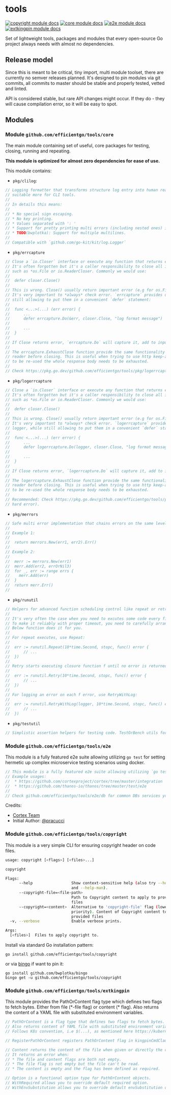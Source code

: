 # tools

[![copyright module docs](https://img.shields.io/badge/go.dev-reference-007d9c?logo=go&logoColor=white&style=flat-square)](https://pkg.go.dev/github.com/efficientgo/tools/copyright) [![core module docs](https://img.shields.io/badge/go.dev-reference-007d9c?logo=go&logoColor=white&style=flat-square)](https://pkg.go.dev/github.com/efficientgo/tools/core) [![e2e module docs](https://img.shields.io/badge/go.dev-reference-007d9c?logo=go&logoColor=white&style=flat-square)](https://pkg.go.dev/github.com/efficientgo/tools/e2e) [![extkingpin module docs](https://img.shields.io/badge/go.dev-reference-007d9c?logo=go&logoColor=white&style=flat-square)](https://pkg.go.dev/github.com/efficientgo/tools/extkingpin)

Set of lightweight tools, packages and modules that every open-source Go project always needs with almost no dependencies.

## Release model

Since this is meant to be critical, tiny import, multi module toolset, there are currently no semver releases planned. It's designed to pin modules via git commits, all commits to master should be stable and properly tested, vetted and linted.

API is considered stable, but rare API changes might occur. If they do - they will cause compilation error, so it will be easy to spot.

## Modules

### Module `github.com/efficientgo/tools/core`

The main module containing set of useful, core packages for testing, closing, running and repeating.

**This module is optimized for almost zero dependencies for ease of use.**

This module contains:

* `pkg/clilog`:

```go mdox-gen-exec="sh -c 'tail -n +6 core/pkg/clilog/doc.go'"
// Logging formatter that transforms structure log entry into human readable, clean friendly entry
// suitable more for CLI tools.
//
// In details this means:
//
// * No special sign escaping.
// * No key printing.
// * Values separated with ': '
// * Support for pretty printing multi errors (including nested ones) in format of (<something>: <err1>; <err2>; ...; <errN>)
// * TODO(bwplotka): Support for multiple multilines.
//
// Compatible with `github.com/go-kit/kit/log.Logger`
```

* `pkg/errcapture`

```go mdox-gen-exec="sh -c 'tail -n +6 core/pkg/errcapture/doc.go'"
// Close a `io.Closer` interface or execute any function that returns error safely while capturing error.
// It's often forgotten but it's a caller responsibility to close all implementations of `Closer`,
// such as *os.File or io.ReaderCloser. Commonly we would use:
//
// 	defer closer.Close()
//
// This is wrong. Close() usually return important error (e.g for os.File the actual file flush might happen and fail on `Close` method).
// It's very important to *always* check error. `errcapture` provides utility functions to capture error and add to provided one,
// still allowing to put them in a convenient `defer` statement:
//
// 	func <...>(...) (err error) {
//  	...
//  	defer errcapture.Do(&err, closer.Close, "log format message")
//
// 		...
// 	}
//
// If Close returns error, `errcapture.Do` will capture it, add to input error if not nil and return by argument.
//
// The errcapture.ExhaustClose function provide the same functionality but takes an io.ReadCloser and exhausts the whole
// reader before closing. This is useful when trying to use http keep-alive connections because for the same connection
// to be re-used the whole response body needs to be exhausted.
//
// Check https://pkg.go.dev/github.com/efficientgo/tools/pkg/logerrcapture if you want to just log an error instead.
```

* `pkg/logerrcapture`

```go mdox-gen-exec="sh -c 'tail -n +6 core/pkg/logerrcapture/doc.go'"
// Close a `io.Closer` interface or execute any function that returns error safely while logging error.
// It's often forgotten but it's a caller responsibility to close all implementations of `Closer`,
// such as *os.File or io.ReaderCloser. Commonly we would use:
//
// 	defer closer.Close()
//
// This is wrong. Close() usually return important error (e.g for os.File the actual file flush might happen and fail on `Close` method).
// It's very important to *always* check error. `logerrcapture` provides utility functions to capture error and log it via provided
// logger, while still allowing to put them in a convenient `defer` statement:
//
// 	func <...>(...) (err error) {
//  	...
//  	defer logerrcapture.Do(logger, closer.Close, "log format message")
//
// 		...
// 	}
//
// If Close returns error, `logerrcapture.Do` will capture it, add to input error if not nil and return by argument.
//
// The logerrcapture.ExhaustClose function provide the same functionality but takes an io.ReadCloser and exhausts the whole
// reader before closing. This is useful when trying to use http keep-alive connections because for the same connection
// to be re-used the whole response body needs to be exhausted.
//
// Recommended: Check https://pkg.go.dev/github.com/efficientgo/tools/pkg/errcapture if you want to return error instead of just logging (causing
// hard error).
```

* `pkg/merrors`

```go mdox-gen-exec="sh -c 'tail -n +6 core/pkg/merrors/doc.go'"
// Safe multi error implementation that chains errors on the same level. Supports errors.As and errors.Is functions.
//
// Example 1:
//
//  return merrors.New(err1, err2).Err()
//
// Example 2:
//
//  merr := merrors.New(err1)
//  merr.Add(err2, errOrNil3)
//  for _, err := range errs {
//    merr.Add(err)
//  }
//  return merr.Err()
//
```

* `pkg/runutil`

```go mdox-gen-exec="sh -c 'tail -n +6 core/pkg/runutil/doc.go'"
// Helpers for advanced function scheduling control like repeat or retry.
//
// It's very often the case when you need to excutes some code every fixed intervals or have it retried automatically.
// To make it reliably with proper timeout, you need to carefully arrange some boilerplate for this.
// Below function does it for you.
//
// For repeat executes, use Repeat:
//
// 	err := runutil.Repeat(10*time.Second, stopc, func() error {
// 		// ...
// 	})
//
// Retry starts executing closure function f until no error is returned from f:
//
// 	err := runutil.Retry(10*time.Second, stopc, func() error {
// 		// ...
// 	})
//
// For logging an error on each f error, use RetryWithLog:
//
// 	err := runutil.RetryWithLog(logger, 10*time.Second, stopc, func() error {
// 		// ...
// 	})
```

* `pkg/testutil`

```go mdox-gen-exec="sh -c 'tail -n +6 core/pkg/testutil/doc.go'"
// Simplistic assertion helpers for testing code. TestOrBench utils for union of testing and benchmarks.
```

### Module `github.com/efficientgo/tools/e2e`

This module is a fully featured e2e suite allowing utilizing `go test` for setting hermetic up complex microservice testing scenarios using docker.

```go mdox-gen-exec="sh -c 'tail -n +6 e2e/doc.go'"
// This module is a fully featured e2e suite allowing utilizing `go test` for setting hermetic up complex microservice integration testing scenarios using docker.
// Example usages:
//  * https://github.com/cortexproject/cortex/tree/master/integration
//  * https://github.com/thanos-io/thanos/tree/master/test/e2e
//
// Check github.com/efficientgo/tools/e2e/db for common DBs services you can run out of the box.
```

Credits:

* [Cortex Team](https://github.com/cortexproject/cortex/tree/f639b1855c9f0c9564113709a6bce2996d151ec7/integration)
* Initial Author: [@pracucci](https://github.com/pracucci)

### Module `github.com/efficientgo/tools/copyright`

This module is a very simple CLI for ensuring copyright header on code files.

```bash mdox-gen-exec="sh -c 'cd copyright && go run copyright.go --help || exit 0'"
usage: copyright [<flags>] [<files>...]

copyright

Flags:
      --help                 Show context-sensitive help (also try --help-long
                             and --help-man).
      --copyright-file=<file-path>  
                             Path to Copyright content to apply to provided
                             files
      --copyright=<content>  Alternative to 'copyright-file' flag (lower
                             priority). Content of Copyright content to apply to
                             provided files
  -v, --verbose              Enable verbose prints.

Args:
  [<files>]  Files to apply copyright to.

```

Install via standard Go installation pattern:

```shell
go install github.com/efficientgo/tools/copyright
```

or via [bingo](https://github.com/bwplotka/bingo) if want to pin it:

```shell
go install github.com/bwplotka/bingo
bingo get -u github.com/efficientgo/tools/copyright
```

### Module `github.com/efficientgo/tools/extkingpin`

This module provides the PathOrContent flag type which defines two flags to fetch bytes. Either from file (\*-file flag) or content (\* flag). Also returns the content of a YAML file with substituted environment variables.

```go mdox-gen-exec="sh -c 'tail -n +6 extkingpin/doc.go'"
// PathOrContent is a flag type that defines two flags to fetch bytes. Either from file (*-file flag) or content (* flag).
// Also returns content of YAML file with substituted environment variables.
// Follows K8s convention, i.e $(...), as mentioned here https://kubernetes.io/docs/tasks/inject-data-application/define-interdependent-environment-variables/.

// RegisterPathOrContent registers PathOrContent flag in kingpinCmdClause.

// Content returns the content of the file when given or directly the content that has been passed to the flag.
// It returns an error when:
// * The file and content flags are both not empty.
// * The file flag is not empty but the file can't be read.
// * The content is empty and the flag has been defined as required.

// Option is a functional option type for PathOrContent objects.
// WithRequired allows you to override default required option.
// WithEnvSubstitution allows you to override default envSubstitution option.
```

